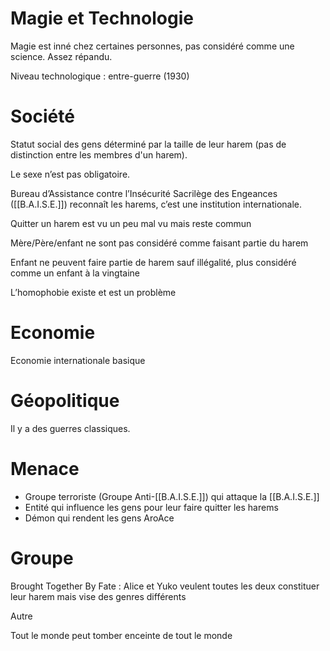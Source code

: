 # Magie et Technologie

Magie est inné chez certaines personnes, pas considéré comme une science. Assez répandu.

Niveau technologique : entre-guerre (1930)

# Société

Statut social des gens déterminé par la taille de leur harem (pas de distinction entre les membres d'un harem).

Le sexe n’est pas obligatoire.

Bureau d’Assistance contre l’Insécurité Sacrilège des Engeances ([[B.A.I.S.E.]]) reconnaît les harems, c’est une institution internationale.

Quitter un harem est vu un peu mal vu mais reste commun

Mère/Père/enfant ne sont pas considéré comme faisant partie du harem

Enfant ne peuvent faire partie de harem sauf illégalité, plus considéré comme un enfant à la vingtaine

L’homophobie existe et est un problème

# Economie

Economie internationale basique

# Géopolitique

Il y a des guerres classiques.

# Menace

- Groupe terroriste (Groupe Anti-[[B.A.I.S.E.]]) qui attaque la [[B.A.I.S.E.]]
- Entité qui influence les gens pour leur faire quitter les harems
- Démon qui rendent les gens AroAce

# Groupe 

Brought Together By Fate : Alice et Yuko veulent toutes les deux constituer leur harem mais vise des genres différents

Autre

Tout le monde peut tomber enceinte de tout le monde